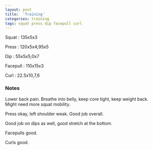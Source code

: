 ```yaml
---
layout: post
title:  'Training'
categories: training
tags: squat press dip facepull curl
---
```


Squat       :   135x5x3

Press       :   120x5x4;95x5

Dip         :   55x5x5;0x7

Facepull    :   110x15x3

Curl        :   22.5x10,7,6

### Notes

Lower back pain. Breathe into belly, keep core tight, keep weight back. Might need more
squat mobility.

Press okay, left shoulder weak. Good job overall.

Good job on dips as well, good stretch at the bottom.

Facepulls good.

Curls good.
